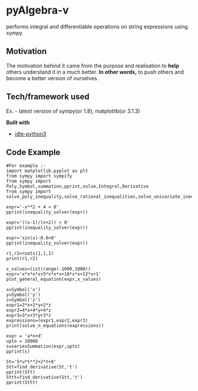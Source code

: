 # pyAlgebra-v
performs integral and differentiable operations on string expressions using sympy

## Motivation
The motivation behind it came from the purpose and realisation to **help** others understand it in a much better.
**In other words,** to push others and become a better version of ourselves.

## Tech/framework used
Ex. - latest version of sympy(or 1.8), matplotlib(or 3.1.3)

<b>Built with</b>
- [idle-python3](http://echorand.me/site/notes/articles/idle/article.html)

## Code Example
```python3
#For example :-
import matplotlib.pyplot as plt
from sympy import sympify
from sympy import Poly,Symbol,summation,pprint,solve,Integral,Derivative
from sympy import solve_poly_inequality,solve_rational_inequalities,solve_univariate_inequality,sin
    
expr='-x**2 + 4 < 0'
pprint(inequality_solver(expr))
    
expr='((x-1)/(x+2)) > 0'
pprint(inequality_solver(expr))

expr='sin(x)-0.6>0'
pprint(inequality_solver(expr))

r1,r2=roots(1,1,1)
print(r1,r2)

x_values=list(range(-1000,1000))
expr='x*x*x*x+5*x*x*x+10*x*x+12*x+1'
plot_general_equation(expr,x_values)

x=Symbol('x')
y=Symbol('y')
z=Symbol('z')
expr1=2*x+2*y+2*z
expr2=4*x+4*y+4*z
expr3=3*x+3*y+3*z
expressions=(expr1,expr2,expr3)
print(solve_n_equations(expressions))

expr = 'a*n+d'
upto = 10000
s=seriesSummation(expr,upto)
pprint(s)
    
St='5*u*t**2+2*t+8'
Stt=find_derivative(St,'t')
pprint(Stt)
Sttt=find_derivative(Stt,'t')
pprint(Sttt)

```